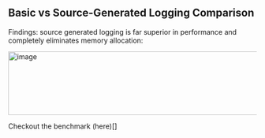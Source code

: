 ## Basic vs Source-Generated Logging Comparison

Findings: source generated logging is far superior in performance and completely eliminates memory allocation:

<img width="1071" height="129" alt="image" src="https://github.com/user-attachments/assets/ce771209-f8a5-4962-b99c-1da2ad8f5ca1" />

Checkout the benchmark (here)[]
